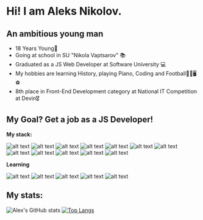 # Hi! I am Aleks Nikolov.

## An ambitious young man

* 18 Years Young👦 
* Going at school in SU "Nikola Vaptsarov" 📚
* Graduated as a JS Web Developer at Software University 💻
* My hobbies are learning History, playing Piano, Coding and Football🗿🎹🖥⚽
* 8th place in Front-End Development category at National IT Competition at Devin🎖

## My Goal? Get a job as a JS Developer!

**My stack:**

![alt text](https://img.icons8.com/color/60/000000/javascript--v1.png)
![alt text](https://img.icons8.com/nolan/60/express-js.png)
![alt text](https://img.icons8.com/fluency/60/000000/node-js.png)
![alt text](https://img.icons8.com/color/60/000000/mongodb.png)
![alt text](https://img.icons8.com/color/60/000000/html-5--v1.png)
![alt text](https://img.icons8.com/color/60/000000/css3.png)
![alt text](https://img.icons8.com/color/60/000000/firebase.png)
![alt text](https://img.icons8.com/color/60/000000/typescript.png)
![alt text](https://img.icons8.com/color/60/000000/angularjs.png)
![alt text](https://img.icons8.com/officel/60/000000/react.png)
![alt text](https://img.icons8.com/color/60/000000/visual-studio-code-2019.png)
![alt text](https://img.icons8.com/color/60/000000/mysql-logo.png)

**Learning**

![alt text](https://img.icons8.com/color/60/000000/figma--v1.png)
![alt text](https://img.icons8.com/color/60/000000/tailwindcss.png)
![alt text](https://img.icons8.com/officel/60/000000/react.png)
![alt text](https://img.icons8.com/color/60/000000/javascript--v1.png)
![alt text](https://img.icons8.com/color/60/null/git.png)

## My stats:

![Alex's GitHub stats](https://github-readme-stats.vercel.app/api?username=AlexNikolov2&count_private=true&show_icons=true&theme=radical)
[![Top Langs](https://github-readme-stats.vercel.app/api/top-langs/?username=AlexNikolov2&layout=compact&theme=radical)](https://github.com/anuraghazra/github-readme-stats)
